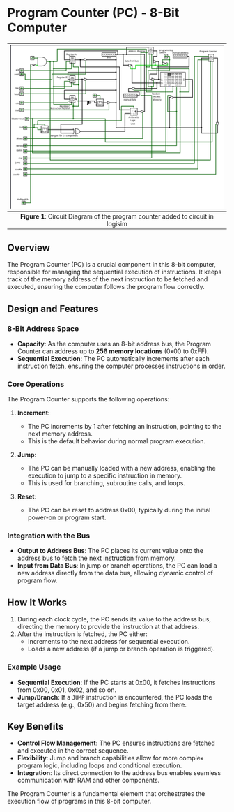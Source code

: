 # Program Counter (PC) - 8-Bit Computer
 | ![Alt text](../../images/programcounter.png) |
 |:---------------------------------------:|
 | **Figure 1**: Circuit Diagram of the program counter added to circuit in logisim |
   


## Overview
The Program Counter (PC) is a crucial component in this 8-bit computer, responsible for managing the sequential execution of instructions. It keeps track of the memory address of the next instruction to be fetched and executed, ensuring the computer follows the program flow correctly.

## Design and Features
### 8-Bit Address Space
- **Capacity**: As the computer uses an 8-bit address bus, the Program Counter can address up to **256 memory locations** (0x00 to 0xFF).
- **Sequential Execution**: The PC automatically increments after each instruction fetch, ensuring the computer processes instructions in order.

### Core Operations
The Program Counter supports the following operations:
1. **Increment**:
   - The PC increments by 1 after fetching an instruction, pointing to the next memory address.
   - This is the default behavior during normal program execution.

2. **Jump**:
   - The PC can be manually loaded with a new address, enabling the execution to jump to a specific instruction in memory.
   - This is used for branching, subroutine calls, and loops.

3. **Reset**:
   - The PC can be reset to address 0x00, typically during the initial power-on or program start.

### Integration with the Bus
- **Output to Address Bus**: The PC places its current value onto the address bus to fetch the next instruction from memory.
- **Input from Data Bus**: In jump or branch operations, the PC can load a new address directly from the data bus, allowing dynamic control of program flow.

## How It Works
1. During each clock cycle, the PC sends its value to the address bus, directing the memory to provide the instruction at that address.
2. After the instruction is fetched, the PC either:
   - Increments to the next address for sequential execution.
   - Loads a new address (if a jump or branch operation is triggered).

### Example Usage
- **Sequential Execution**: If the PC starts at 0x00, it fetches instructions from 0x00, 0x01, 0x02, and so on.
- **Jump/Branch**: If a `JUMP` instruction is encountered, the PC loads the target address (e.g., 0x50) and begins fetching from there.

## Key Benefits
- **Control Flow Management**: The PC ensures instructions are fetched and executed in the correct sequence.
- **Flexibility**: Jump and branch capabilities allow for more complex program logic, including loops and conditional execution.
- **Integration**: Its direct connection to the address bus enables seamless communication with RAM and other components.

The Program Counter is a fundamental element that orchestrates the execution flow of programs in this 8-bit computer.

